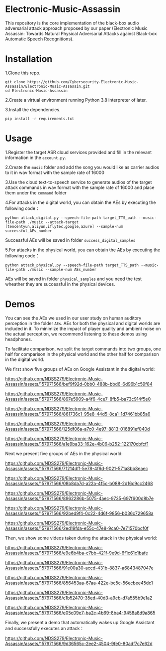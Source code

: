 # Electronic-Music-Assassin
This repository is the core implementation of the black-box audio adversarial attack approach proposed by our paper (Electronic Music Assassin: Towards Natural Physical Adversarial Attacks against Black-box Automatic Speech Recognitions).

# Installation
1.Clone this repo.
```
git clone https://github.com/Cybersecurity-Electronic-Music-Assassin/Electronic-Music-Assassin.git
cd Electronic-Music-Assassin
```
2.Create a virtual environment running Python 3.8 interpreter of later.

3.Install the dependencies.
```
pip install -r requirements.txt
```
# Usage
1.Register the target ASR cloud services provided and fill in the relevant information in the  `account.py`.

2.Create the `music` folder and add the song you would like as carrier audios to it in wav format with the sample rate of 16000

3.Use the cloud text-to-speech service to generate audios of the target attack commands in wav format with the sample rate of 16000 and place them under the `command` folder

4.For attacks in the digital world, you can obtain the AEs by executing the following code：
```
python attack_digital.py --speech-file-path target_TTS_path --music-file-path ./music --attack-target [tencentyun,aliyun,iflytec,google,azure] --sample-num successful_AEs_number
```
Successful AEs will be saved in folder `success_digital_samples`

5.For attacks in the physical world, you can obtain the AEs by executing the following code：
```
python attack_physical.py --speech-file-path target_TTS_path --music-file-path ./music --sample-num AEs_number
```
AEs will be saved in folder `physical_samples` and you need the test wheather they are successful in the physical devices.

# Demos
You can see the AEs we used in our user study on human auditory perception in the folder `AEs`. AEs for both the physical and digital worlds are included in it. To minimize the impact of player quality and ambient noise on the actual perception, we recommend listening to these demos using headphones.

To facilitate comparison, we split the target commands into two groups, one half for comparison in the physical world and the other half for comparison in the digital world.

We first show five groups of AEs on Google Assistant in the digital world:

https://github.com/NDSS279/Electronic-Music-Assassin/assets/157971566/bef9f92d-0bb0-488b-bbd6-6d96b1c59f84

https://github.com/NDSS279/Electronic-Music-Assassin/assets/157971566/897e5909-a4f6-4ce7-8fb5-ba73c914f5e0

https://github.com/NDSS279/Electronic-Music-Assassin/assets/157971566/861736c1-95e8-44d5-8ca1-1d7461bb85a6

https://github.com/NDSS279/Electronic-Music-Assassin/assets/157971566/125df06a-a7c0-4e97-8813-016891ef040d

https://github.com/NDSS279/Electronic-Music-Assassin/assets/157971566/a1e9ba33-162e-4b06-b252-122170cbfcf1



Next we present five groups of AEs in the physical world:

https://github.com/NDSS279/Electronic-Music-Assassin/assets/157971566/71214dff-5e78-4f6d-9021-571a8bb8eaec

https://github.com/NDSS279/Electronic-Music-Assassin/assets/157971566/08b8da7d-a22a-4f5c-b088-2d16c9cc2468

https://github.com/NDSS279/Electronic-Music-Assassin/assets/157971566/8962286b-5075-4aec-9735-697f600d8b7e

https://github.com/NDSS279/Electronic-Music-Assassin/assets/157971566/92bed9f4-0c22-4d6f-9856-b036c729658a

https://github.com/NDSS279/Electronic-Music-Assassin/assets/157971566/2ed19fda-e55c-47e8-9ca0-7e71570bcf0f


Then, we show some videos taken during the attack in the physical world:


https://github.com/NDSS279/Electronic-Music-Assassin/assets/157971566/e9e6b4ba-c7bb-421f-9e9d-6f1c61c1bafe

https://github.com/NDSS279/Electronic-Music-Assassin/assets/157971566/91e00a30-accd-431b-8837-a6843487047e

https://github.com/NDSS279/Electronic-Music-Assassin/assets/157971566/856453aa-67aa-422e-bc5c-56ecbee45dc1

https://github.com/NDSS279/Electronic-Music-Assassin/assets/157971566/c1b52470-35ed-40d3-a9cb-d7a555b9e1a2

https://github.com/NDSS279/Electronic-Music-Assassin/assets/157971566/e05c09e7-ba2c-4b69-8ba4-9458a8d9a865

Finally, we present a demo that automatically wakes up Google Assistant and successfully executes an attack：

https://github.com/NDSS279/Electronic-Music-Assassin/assets/157971566/9d36565c-2ee2-4504-9fe0-80adf7c7e62d

